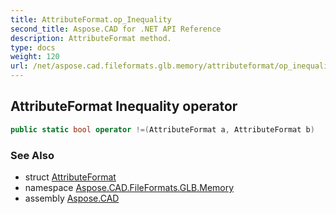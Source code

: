 ```yaml
---
title: AttributeFormat.op_Inequality
second_title: Aspose.CAD for .NET API Reference
description: AttributeFormat method. 
type: docs
weight: 120
url: /net/aspose.cad.fileformats.glb.memory/attributeformat/op_inequality/
---
```

## AttributeFormat Inequality operator

```csharp
public static bool operator !=(AttributeFormat a, AttributeFormat b)
```

### See Also

* struct [AttributeFormat](../)
* namespace [Aspose.CAD.FileFormats.GLB.Memory](../../attributeformat/)
* assembly [Aspose.CAD](../../../)


